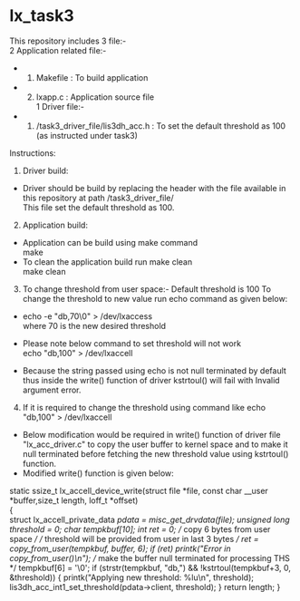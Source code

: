 # lx_task3

This repository includes 3 file:-  
2 Application related file:-  
- 1. Makefile : To build application  
- 2. lxapp.c : Application source file  
1 Driver file:-  
- 1. /task3_driver_file/lis3dh_acc.h : To set the default threshold as 100 (as instructed under task3)  

Instructions:  
1. Driver build:  
- Driver should be build by replacing the header with the file available in this repository at path  /task3_driver_file/  
This file set the default threshold as 100.  
2. Application build:    
- Application can be build using make command  
make
- To clean the application build run make clean  
make clean

3. To change threshold from user space:-
Default threshold is 100 
To change the threshold to new value run echo command as given below:  
- echo -e "db,70\0" > /dev/lxaccess  
where 70 is the new desired threshold  

- Please note below command to set threshold will not work  
echo "db,100" > /dev/lxaccell    
- Because the string passed using echo is not null terminated by default thus inside the write() function of driver kstrtoul() will fail with Invalid argument error.  

4. If it is required to change the threshold using command like     echo "db,100" > /dev/lxaccell    
- Below modification would be required in write() function of driver file "lx_acc_driver.c" to copy the user buffer to kernel space and to make it null terminated before fetching the new threshold value using kstrtoul() function.  
- Modified write() function is given below:  

static ssize_t lx_accell_device_write(struct file *file, const char __user *buffer,size_t length, loff_t *offset)  
{  
    struct lx_accell_private_data *pdata = misc_get_drvdata(file);
    unsigned long threshold = 0;
    char tempkbuf[10];
    int ret = 0;
    /* copy 6 bytes from user space */
    /* threshold will be provided from user in last 3 bytes */
    ret = copy_from_user(tempkbuf, buffer, 6);
    if (ret)
       printk("Error in copy_from_user()\n");
    /* make the buffer null terminated for processing THS */
    tempkbuf[6] = '\0';
    if (strstr(tempkbuf, "db,") && !kstrtoul(tempkbuf+3, 0, &threshold)) {
        printk("Applying new threshold: %lu\n", threshold);
        lis3dh_acc_int1_set_threshold(pdata->client, threshold);
    }
    return length;
}






